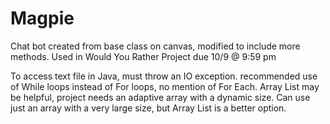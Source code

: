 # Magpie
Chat bot created from base class on canvas, modified to include more methods. Used in Would You Rather Project due 10/9 @ 9:59 pm

To access text file in Java, must throw an IO exception.
recommended use of While loops instead of For loops, no mention of For Each.
Array List may be helpful, project needs an adaptive array with a dynamic size. Can use just an array with a very large size, but Array List is a better option.
